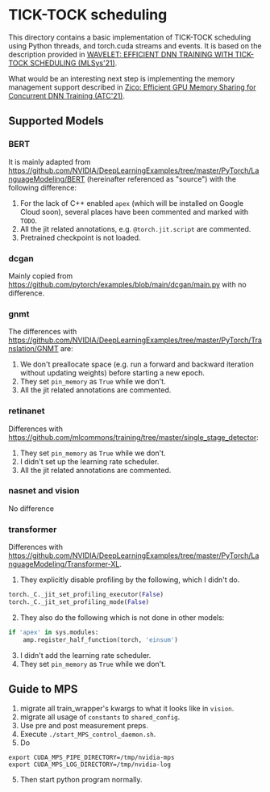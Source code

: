 # TICK-TOCK scheduling

This directory contains a basic implementation of TICK-TOCK scheduling using Python threads, and torch.cuda streams and events.
It is based on the description provided in [WAVELET: EFFICIENT DNN TRAINING WITH TICK-TOCK SCHEDULING (MLSys'21)](https://proceedings.mlsys.org/paper/2021/file/c81e728d9d4c2f636f067f89cc14862c-Paper.pdf).

What would be an interesting next step is implementing the memory management support described in [Zico: Efficient GPU Memory Sharing for
Concurrent DNN Training (ATC'21)](https://www.usenix.org/system/files/atc21-lim.pdf).

## Supported Models

### BERT

It is mainly adapted from https://github.com/NVIDIA/DeepLearningExamples/tree/master/PyTorch/LanguageModeling/BERT
(hereinafter referenced as "source") with the following difference:

1. For the lack of C++ enabled `apex` (which will be installed on Google Cloud soon), 
several places have been commented and marked with `TODO`.
2. All the jit related annotations, e.g. `@torch.jit.script` are commented.
4. Pretrained checkpoint is not loaded.

### dcgan

Mainly copied from https://github.com/pytorch/examples/blob/main/dcgan/main.py with no difference.

### gnmt
The differences with https://github.com/NVIDIA/DeepLearningExamples/tree/master/PyTorch/Translation/GNMT
are:
1. We don't preallocate space (e.g. run a forward and backward iteration without updating weights) before starting a new epoch.
2. They set `pin_memory` as `True` while we don't.
3. All the jit related annotations are commented.

### retinanet
Differences with https://github.com/mlcommons/training/tree/master/single_stage_detector:
1. They set `pin_memory` as `True` while we don't.
2. I didn't set up the learning rate scheduler.
3. All the jit related annotations are commented.

### nasnet and vision
No difference

### transformer
Differences with https://github.com/NVIDIA/DeepLearningExamples/tree/master/PyTorch/LanguageModeling/Transformer-XL.
1. They explicitly disable profiling by the following, which I didn't do.
```python
torch._C._jit_set_profiling_executor(False)
torch._C._jit_set_profiling_mode(False)
```
2. They also do the following which is not done in other models:
```python
if 'apex' in sys.modules:
    amp.register_half_function(torch, 'einsum')
```
3. I didn't add the learning rate scheduler.
4. They set `pin_memory` as `True` while we don't.

## Guide to MPS

1. migrate all train_wrapper's kwargs to what it looks like in `vision`.
2. migrate all usage of `constants` to `shared_config`.
3. Use pre and post measurement preps.
3. Execute `./start_MPS_control_daemon.sh`.
4. Do
```shell
export CUDA_MPS_PIPE_DIRECTORY=/tmp/nvidia-mps
export CUDA_MPS_LOG_DIRECTORY=/tmp/nvidia-log
```
5. Then start python program normally.

